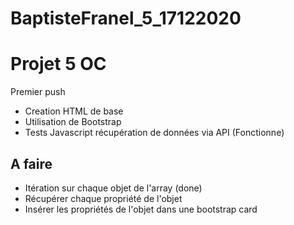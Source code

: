 # BaptisteFranel_5_17122020

Projet 5 OC
===========

Premier push
- Creation HTML de base
- Utilisation de Bootstrap
- Tests Javascript récupération de données via API (Fonctionne)



A faire
-------

- Itération sur chaque objet de l'array (done)
- Récupérer chaque propriété de l'objet
- Insérer les propriétés de l'objet dans une bootstrap card
